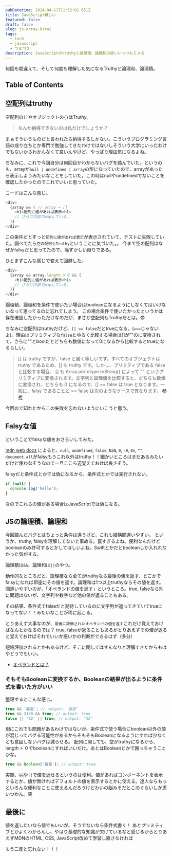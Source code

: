 ```yaml
---
pubDatetime: 2024-04-11T11:52:01.651Z
title: JavaScript難しい
featured: false
draft: false
slug: js-array-kirai
tags:
  - tech
  - javascript
  - つまづき
description: JavaScriptのtruthyと論理積、論理和の扱いいっつもミスる
---
```


何回も間違えて、そして何度も理解した気になるTruthyと論理和、論理積。

## Table of Contents

## 空配列はtruthy

空配列の`[]`やオブジェクトの`{}`はTruthy。

> なんか納得できないのは私だけでしょうか？

まぁそういうものだと言われたら納得するしかない。こういうプログラミング言語の成り立ちとか専門で勉強してきたわけではないしそういう大学にいったわけでもないからわかんなくて良いんやけど、やっぱり理由気になるよね。

ちなみに、これで今回自分は何回目かわからないバグを踏んでいた。というのも、arrayが`null | undefined | array`の型になっていたので、arrayがあったら表示しようみたいなことをしていた。この時はnullやundefinedでないことを確認したかったのでこれでいいと思っていた。

コードはこんな感じ。

```js
<div>
  {array && ( // array = []
    <h1>配列に値があれば表示<h1>
    // さらに内部でmapしている。
  )}
</div>
```

この条件だとずっと`配列に値があれば表示`が表示されていて、テストに失敗していた。調べてたら`空の配列もTruthy`ということに気づいた。。
今まで空の配列はなぜかfalsyだと思ってたので、恥ずかしい限りである。

ひとまずこんな感じで変えて回避した。

```js
<div>
  {array && array.length > 0 && (
    <h1>配列に値があれば表示<h1>
    // さらに内部でmapしている。
  )}
</div>
```

論理積、論理和を条件で使いたい場合はbooleanになるようにしなくてはいけないなって思ってるのに忘れてしまう。
この場合条件で使いたかったというかは存在確認したかっただけなのだが、まさか空配列もTruthyだとは。😨

ちなみに空配列はtruthyだけど、`[] == false`だとtrueになる。(`===`じゃないよ)。理由はプリミティブな`false`とゆるく比較する場合は[]が""のに変換されて、さらに""とboolだとどちらも数値になって0になるから比較するとtrueになるらしい。

> [] は truthy ですが、false と緩く等しいです。すべてのオブジェクトは truthy であるため、[] も truthy です。しかし、プリミティブである false と比較する場合、 [] も Array.prototype.toString() によって "" というプリミティブに変換されます。文字列と論理値を比較すると、どちらも数値に変換され、どちらも 0 になるので、[] == false は true となります。一般に、falsy であることと == false は次のようなケースで異なります。
> [参考](https://developer.mozilla.org/ja/docs/Web/JavaScript/Reference/Global_Objects/Boolean#:~:text=%E3%81%AA%E3%81%8A%E3%80%81truthy%20/%20falsy%20%E3%81%A7%E3%81%82%E3%82%8B%E3%81%93%E3%81%A8,%E3%81%A8%E3%82%82%E7%B7%A9%E3%81%8F%E7%95%B0%E3%81%AA%E3%82%8A%E3%81%BE%E3%81%99%E3%80%82)

今回ので知れたからこの失敗を忘れないようにいこうと思う。

## Falsyな値

ということでfalsyな値をおさらいしてみた。

[mdn web docs](https://developer.mozilla.org/ja/docs/Glossary/Falsy)
によると、`null`, `undefined`, `false`, `NaN`, `0`, `-0`, `0n`, `""`, `document.all`がfalsyもうこれ以外はtruthy！！細かいところはまだあるみたいだけど使わなそうなので一旦ここら辺覚えておけば良さそう。

falsyだと条件式とかでは偽になるから、条件式とかでは実行されない。

```js
if (null) {
  console.log('hello');
}
```

なのでこれらの値がある場合はJavaScriptでは偽になる。

## JSの論理積、論理和

今回踏んだバグとはちょっと条件は違うけど、これも結構間違いやすい。
というか、truthy, falsyを理解してないと事故る。罠すぎるよね。便利なんだけどbooleanのみ許可するとかしてほしいよね。Swiftとかだとbooleanしか入れれなかった気がする。

論理積は`&&`、論理和は`||`のやつ。

動作的なところだと、論理積なら全てがtruthyなら最後の値を返す、どこかでfalsyになれば即座にその値を返す。論理和は1つ以上truthyならその値を返す。
間違いやすいのが、「オペランドの値を返す」というところ。true, falseなら別に問題はないが、文字列や数字など他の値が返ることもある。

その結果、条件式でfalseだと期待しているのに文字列が返ってきていてtrueになってない！！みたいなことが稀に起こる。

とりあえず大事なのが、`最後に評価されたオペランドの値を返す`これだけ覚えておけばなんとかなるのでは？
true, falseが返ることもあるがとりあえずその値が返ると覚えておけばそれでいいか悪いかの判断ができるはず（多分）

短絡評価されるとかもあるけど、そこに関してはすんなりと理解できたからもはやどうでもいい。

- [オペランドとは？](https://wa3.i-3-i.info/word13306.html)

### そもそもBooleanに変換するか、Booleanの結果が出るように条件式を書いた方がいい

整理するとこんな感じ。

```js
true && '最高'; // output: '最高'
true && 3150 && true; // output: true
false || '32' || true; // output: "32"
```

別にこれでも問題があるわけではないが、条件式で使う場合にboolean以外の値が混じってバグる可能性があるからそもそもBooleanになるようにすれば少なくとも意図しないバグは減らせる。
配列に関しても、空がtruthyになるから、length > ０でbooleanにすればいいだけ。あとはBooleanとかで囲っちゃうことかな。

```js
true && Boolean('最高'); // output: true
```

実際、`&&`や`||`で値を返せるというのは便利。値があればコンポーネントを表示するとか、値が無ければデフォルトの値を表示するとかに使える。達人ならもっといろんな便利なことに使えるんだろうけどわいの脳みそだとこのぐらいしか思いつかん。笑

## 最後に

値を返したいなら値でもいいが、そうでないなら条件式書く！
あとプリミティブとかよくわからんし、やはり基礎的な知識が欠けているなと感じるからとりあえずMDNのHTML, CSS, JavaScript改めて学習し直さなければ

もう二度と忘れない！！！
